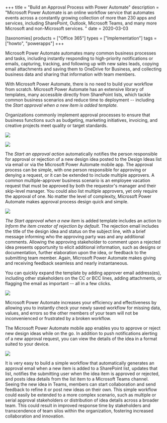 +++
title = "Build an Approval Process with Power Automate"
description = "Microsoft Power Automate is an online workflow service that automates events across a constantly growing collection of more than 230 apps and services, including SharePoint, Outlook, Microsoft Teams, and many more Microsoft and non-Microsoft services. "
date = 2020-03-03

[taxonomies]
products = ["Office 365"]
types = ["Implementation"]
tags = ["howto", "powerapps"]
+++

Microsoft Power Automate automates many common business processes and
tasks, including instantly responding to high-priority notifications or
emails, capturing, tracking, and following up with new sales leads,
copying email attachments and saving them to OneDrive for Business, and
collecting business data and sharing that information with team members.

With Microsoft Power Automate, there is no need to build your workflow
from scratch. Microsoft Power Automate has an extensive library of
templates, many accessible directly from SharePoint lists, which tackle
common business scenarios and reduce time to deployment -- including the
*Start approval when a new item is added template.*

Organizations commonly implement approval processes to ensure that
business functions such as budgeting, marketing initiatives, invoicing,
and creative projects meet quality or target standards.

![](https://o365hq.com/images/698.png)

![](https://o365hq.com/images/699.png)

The *Start an approval action* automatically notifies the person
responsible for approval or rejection of a new design idea posted to the
Design Ideas list via email or via the Microsoft Power Automate mobile
app. The approval process can be simple, with one person responsible for
approving or denying a request, or it can be extended to include multiple
approvers. A common multiple-approver business scenario is an employee
vacation request that must be approved by both the requestor's manager
and their skip-level manager. You could also list multiple approvers, yet
only require the approval of one. No matter the level of complexity,
Microsoft Power Automate makes approval process design quick and simple.

![](https://o365hq.com/images/700.png)

*The Start approval when a new item* is added template includes an
action to *Inform the item creator of rejection by default*. The
rejection email includes the title of the design idea and status on the
subject line, with a brief message informing who the approving party
was and any additional comments. Allowing the approving stakeholder to
comment upon a rejected idea presents opportunity to elicit additional
information, such as designs or documentation, further elaboration upon
the idea, or feedback to the submitting team member. Again, Microsoft
Power Automate makes giving and receiving feedback seamless and nearly
instantaneous.

You can quickly expand the template by adding approver email
address(es), including other stakeholders on the CC or BCC lines,
adding attachments, or flagging the email as important -- all in a few
clicks.

![](https://o365hq.com/images/701.png)

Microsoft Power Automate increases your efficiency and effectiveness by
allowing you to instantly check your newly saved workflow for missing
data, values, and errors so the other members of your team will not be
inconvenienced or frustrated by a broken workflow.

The Microsoft Power Automate mobile app enables you to approve or reject
new design ideas while on the go. In addition to push notifications
alerting of a new approval request, you can view the details of the idea
in a format suited to your device.

![](https://o365hq.com/images/702.png)

It is very easy to build a simple workflow that automatically generates
an approval email when a new item is added to a SharePoint list, updates
that list, notifies the submitting user when the idea item is approved
or rejected, and posts idea details from the list item to a Microsoft
Teams channel. Seeing the new idea in Teams, members can start
collaboration and send feedback to refine it or post new ideas on
their own. This simple workflow could easily be extended to a more
complex scenario, such as multiple or serial approval stakeholders or
distribution of idea details across a broader team. This could result in
improved response time by stakeholders and transcendence of team silos
within the organization, fostering increased collaboration and
innovation.
